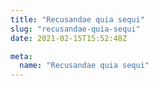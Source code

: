 ```yaml
---
title: "Recusandae quia sequi"
slug: "recusandae-quia-sequi"
date: 2021-02-15T15:52:48Z

meta:
  name: "Recusandae quia sequi"
---
```


